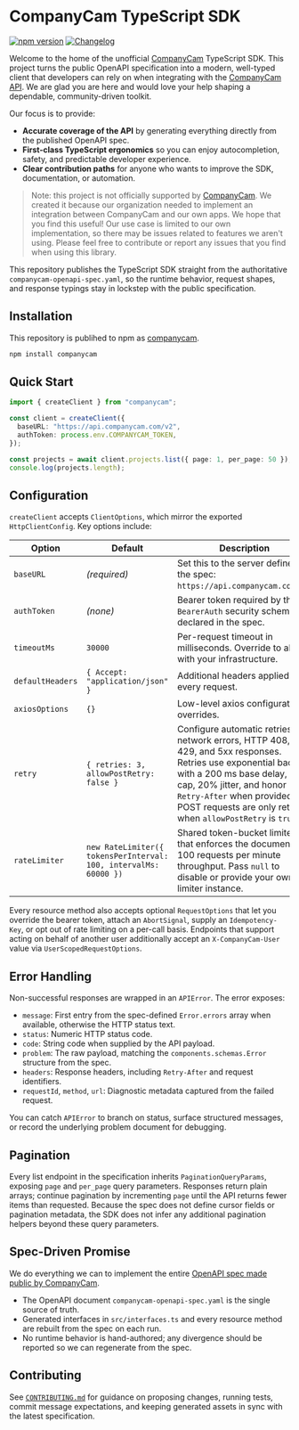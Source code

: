 # CompanyCam TypeScript SDK

[![npm version](https://img.shields.io/npm/v/companycam?color=orange&label=npm)](https://www.npmjs.com/package/companycam)
[![Changelog](https://img.shields.io/badge/Changelog-View-blue)](./CHANGELOG.md)

Welcome to the home of the unofficial [CompanyCam](https://companycam.com/) TypeScript SDK. This project turns the public OpenAPI specification into a modern, well-typed client that developers can rely on when integrating with the [CompanyCam API](https://docs.companycam.com/docs/welcome). We are glad you are here and would love your help shaping a dependable, community-driven toolkit.

Our focus is to provide:

- **Accurate coverage of the API** by generating everything directly from the published OpenAPI spec.
- **First-class TypeScript ergonomics** so you can enjoy autocompletion, safety, and predictable developer experience.
- **Clear contribution paths** for anyone who wants to improve the SDK, documentation, or automation.

> Note: this project is not officially supported by [CompanyCam](https://companycam.com/). We created it because our organization needed to implement an integration between CompanyCam and our own apps. We hope that you find this useful! Our use case is limited to our own implementation, so there may be issues related to features we aren't using. Please feel free to contribute or report any issues that you find when using this library.

This repository publishes the TypeScript SDK straight from the authoritative `companycam-openapi-spec.yaml`, so the runtime behavior, request shapes, and response typings stay in lockstep with the public specification.

## Installation

This repository is publihed to npm as [companycam](https://www.npmjs.com/package/companycam).

```sh
npm install companycam
```

## Quick Start

```ts
import { createClient } from "companycam";

const client = createClient({
  baseURL: "https://api.companycam.com/v2",
  authToken: process.env.COMPANYCAM_TOKEN,
});

const projects = await client.projects.list({ page: 1, per_page: 50 });
console.log(projects.length);
```

## Configuration

`createClient` accepts `ClientOptions`, which mirror the exported `HttpClientConfig`. Key options include:

| Option           | Default                                                          | Description                                                                                                                                                                                                                                                             |
| ---------------- | ---------------------------------------------------------------- | ----------------------------------------------------------------------------------------------------------------------------------------------------------------------------------------------------------------------------------------------------------------------- |
| `baseURL`        | _(required)_                                                     | Set this to the server defined by the spec: `https://api.companycam.com/v2`.                                                                                                                                                                                            |
| `authToken`      | _(none)_                                                         | Bearer token required by the `BearerAuth` security scheme declared in the spec.                                                                                                                                                                                         |
| `timeoutMs`      | `30000`                                                          | Per-request timeout in milliseconds. Override to align with your infrastructure.                                                                                                                                                                                        |
| `defaultHeaders` | `{ Accept: "application/json" }`                                 | Additional headers applied to every request.                                                                                                                                                                                                                            |
| `axiosOptions`   | `{}`                                                             | Low-level axios configuration overrides.                                                                                                                                                                                                                                |
| `retry`          | `{ retries: 3, allowPostRetry: false }`                          | Configure automatic retries for network errors, HTTP 408, 429, and 5xx responses. Retries use exponential backoff with a 200 ms base delay, 8 s cap, 20% jitter, and honor `Retry-After` when provided. POST requests are only retried when `allowPostRetry` is `true`. |
| `rateLimiter`    | `new RateLimiter({ tokensPerInterval: 100, intervalMs: 60000 })` | Shared token-bucket limiter that enforces the documented 100 requests per minute throughput. Pass `null` to disable or provide your own limiter instance.                                                                                                               |

Every resource method also accepts optional `RequestOptions` that let you override the bearer token, attach an `AbortSignal`, supply an `Idempotency-Key`, or opt out of rate limiting on a per-call basis. Endpoints that support acting on behalf of another user additionally accept an `X-CompanyCam-User` value via `UserScopedRequestOptions`.

## Error Handling

Non-successful responses are wrapped in an `APIError`. The error exposes:

- `message`: First entry from the spec-defined `Error.errors` array when available, otherwise the HTTP status text.
- `status`: Numeric HTTP status code.
- `code`: String code when supplied by the API payload.
- `problem`: The raw payload, matching the `components.schemas.Error` structure from the spec.
- `headers`: Response headers, including `Retry-After` and request identifiers.
- `requestId`, `method`, `url`: Diagnostic metadata captured from the failed request.

You can catch `APIError` to branch on status, surface structured messages, or record the underlying problem document for debugging.

## Pagination

Every list endpoint in the specification inherits `PaginationQueryParams`, exposing `page` and `per_page` query parameters. Responses return plain arrays; continue pagination by incrementing `page` until the API returns fewer items than requested. Because the spec does not define cursor fields or pagination metadata, the SDK does not infer any additional pagination helpers beyond these query parameters.

## Spec-Driven Promise

We do everything we can to implement the entire [OpenAPI spec made public by CompanyCam](https://github.com/CompanyCam/openapi-spec).

- The OpenAPI document `companycam-openapi-spec.yaml` is the single source of truth.
- Generated interfaces in `src/interfaces.ts` and every resource method are rebuilt from the spec on each run.
- No runtime behavior is hand-authored; any divergence should be reported so we can regenerate from the spec.

## Contributing

See [`CONTRIBUTING.md`](CONTRIBUTING.md) for guidance on proposing changes, running tests, commit message expectations, and keeping generated assets in sync with the latest specification.
